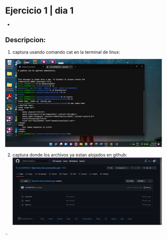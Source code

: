 # Ejercicio 1 | dia 1
-
## Descripcion:
 1. captura usando comando cat en la terminal de linux:

 ![img](../assets/dia1.png)

 2. captura donde los archivos ya estan alojados en github:
  ![img](../assets/dia1_archivos%20subidos%20a%20github.PNG)

  ..